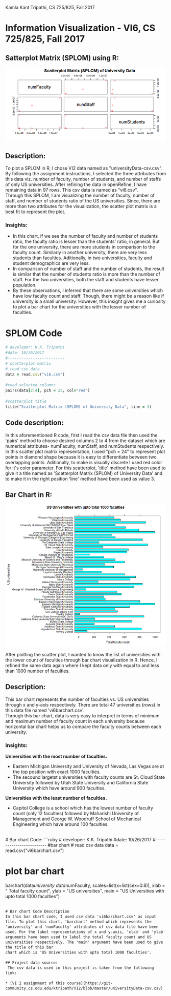 Kamla Kant Tripathi, CS 725/825, Fall 2017

# Information Visualization - VI6, CS 725/825, Fall 2017

## Satterplot Matrix (SPLOM) using R:
 ![alt text](scatterplotmatrix.png)
 
## Description:
 To plot a SPLOM in R, I chose VI2 data named as "universityData-csv.csv". By following the assignment instructions, 
 I selected the three attributes from this data viz. number of faculty, number of students, and number of staffs of only US universities. After refining the data in openRefine, 
 I have remaining data in 97 rows. This csv data is named as "vi6.csv". <br>
  Through this SPLOM, I am visualizing the number of faculty, number of staff, and number of 
  students ratio of the US universities. Since, there are more than two attributes for the visualization, the scatter plot matrix is a best fit to represent the plot.

### Insights:

<ul>
    <li>In this chart, if we see the number of faculty and number of students 
    ratio, the faculty ratio is lesser than the students' ratio, in general. But for the one university, there 
    are more students in comparison to the faculty count. Similarly in another university, there are very less 
    students than faculties. Aditionally, in two universities, faculty and student demographics are very less.</li>
    <li>In comparison of number of staff and the number of students, the result is similar that the number of 
    students ratio is more than the number of staff. For the two universities, both the staff and students have lesser population.</li>
  <li> By these observations, I inferred that there are some universities which have low faculty count and staff. 
  Though, there might be a reason like if university is a small university. However, this insight gives me 
  a curiosity to plot a bar chart for the universities with the lesser number of faculties.</li>
</ul>

# SPLOM Code
```ruby
# developer: K.K. Tripathi
#date: 10/26/2017
#-------------------------
# scatterplot matrix
# read csv data
data = read.csv("vi6.csv")

#read selected columns
pairs(data[2:4], pch = 23, col="red")

#scatterplot title
title("Scatterplot Matrix (SPLOM) of University Data", line = 3)

```

## Code description:
In this aforementioned R code, first I read the csv data file then used the 'pairs' method to choose desired columns 2 to 4 from the dataset which are 
numerical attributes- numFaculty, numStaff, and numStudents respectively. In this scatter plot matrix representation, I used "pch = 24" to represent plot 
points in diamond shape because it is easy to differentiate between two overlapping points. 
Aditionally, to make is visually discrete I used red color for it's color parameter.
For this scatterplot, 'title' method have been used to give it a title named as 'Scatterplot Matrix (SPLOM) of University Data' and to make it in the right position
'line' method have been used as value 3.

## Bar Chart in R:
![alt text](barchart.png)

After plotting the scatter plot, I wanted to know the list of universities with the lower count of faculties through bar chart visualization in R.
Hence, I refined the same data again where I kept data only with equal to and less than 1000 number of faculties.
 
## Description:
This bar chart represents the number of faculties vs. US universities through x and y-axis respectively.
There are total 47 universities (rows) in this data file named 'vi6barchart.csv'.
<br> Through this bar chart, data is very easy to interpret in terms of minimum and maximum number of faculty count in each university because horizontal bar chart helps us to compare the
faculty counts between each university.

### Insights: 


<b> Universities with the most number of faculties.</b>
        <ul>
            <li> Eastern Michigan University and University of Nevada, Las Vegas are at the top position with exact 1000 faculties.</li>
            <li>The secound largetst universities with faculty counts are St. Cloud State University followed by Utah State University 
                and California State University which have around 900 faculties.</li>
        </ul>
<b>Universities with the least number of faculties.</b>
        <ul>
            <li> Capitol College is a school which has the lowest number of faculty count (only 12 faculties)
            followed by Maharishi University of Management and George W. Woodruff School of Mechanical Engineering which have around 100 faculties. </li>
        </ul>

<br>
# Bar chart Code:
```ruby
# developer: K.K. Tripathi
#date: 10/26/2017
#-------------------------
#bar chart
# read csv data
data = read.csv("vi6barchart.csv")

# plot bar chart
barchart(data$university~data$numFaculty,
         scales=list(x=list(cex=0.8)), 
         xlab = " Total faculty count", 
         ylab = "US universities", 
         main = "US Universities with upto total 1000 faculties")

```

# Bar chart Code Description
In this bar chart code, I used csv data 'vi6barchart.csv' as input file. To plot this chart, 'barchart' method which represents the 
'university' and 'numFaculty' attributes of csv data file have been used. For the label representations of x and y-axis, 'xlab' and 'ylab' 
arguments have been used to label the total faculty count and US universities respectively. The 'main' argument have been used to give the title of this bar 
chart which is 'US Universities with upto total 1000 faculties'.

## Project data source:
 The csv data is used in this project is taken from the following link: 

* [VI 2 assignment of this course](https://git-community.cs.odu.edu/ktripath/VI2/blob/master/universityData-csv.csv)
